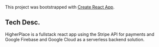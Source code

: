 This project was bootstrapped with [Create React App](https://github.com/facebook/create-react-app).

## Tech Desc.

HigherPlace is a fullstack react app using the Stripe API for payments and Google Firebase and Google Cloud as a serverless backend solution.

